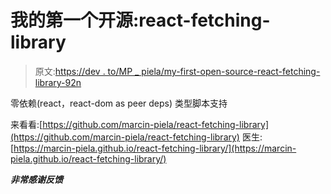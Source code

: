 # 我的第一个开源:react-fetching-library

> 原文:[https://dev . to/MP _ piela/my-first-open-source-react-fetching-library-92n](https://dev.to/mp_piela/my-first-open-source-react-fetching-library-92n)

零依赖(react，react-dom as peer deps)
类型脚本支持

来看看:[https://github.com/marcin-piela/react-fetching-library](https://github.com/marcin-piela/react-fetching-library)
医生:[https://marcin-piela.github.io/react-fetching-library/](https://marcin-piela.github.io/react-fetching-library/)

***非常感谢反馈***